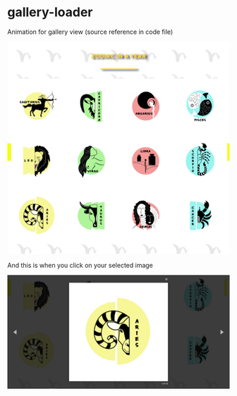 # gallery-loader
Animation for gallery view (source reference in code file)

![Image 1](page-result.jpg)


And this is when you click on your selected image

![Image 2](focus-one.jpg)
